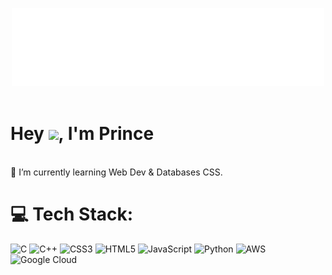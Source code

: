 
<p align="center">
	<img src="imgs/princeL.png" width="500" height ="125">
	<br>
	<br>

# Hey <a href="https://github.com/p-rinceS"><img src="https://media.giphy.com/media/hvRJCLFzcasrR4ia7z/giphy.gif" width="25px"></a>,  I'm Prince
<br>🌱 I’m currently learning Web Dev & Databases CSS.<br>


# 💻 Tech Stack:
![C](https://img.shields.io/badge/c-%2300599C.svg?style=flat-square&logo=c&logoColor=white) ![C++](https://img.shields.io/badge/c++-%2300599C.svg?style=flat-square&logo=c%2B%2B&logoColor=white) ![CSS3](https://img.shields.io/badge/css3-%231572B6.svg?style=flat-square&logo=css3&logoColor=white) ![HTML5](https://img.shields.io/badge/html5-%23E34F26.svg?style=flat-square&logo=html5&logoColor=white) ![JavaScript](https://img.shields.io/badge/javascript-%23323330.svg?style=flat-square&logo=javascript&logoColor=%23F7DF1E) ![Python](https://img.shields.io/badge/python-3670A0?style=flat-square&logo=python&logoColor=ffdd54) ![AWS](https://img.shields.io/badge/AWS-%23FF9900.svg?style=flat-square&logo=amazon-aws&logoColor=white) ![Google Cloud](https://img.shields.io/badge/Google%20Cloud-%234285F4.svg?style=flat-square&logo=google-cloud&logoColor=white)
#

<!-- Proudly created with GPRM ( https://gprm.itsvg.in ) -->
